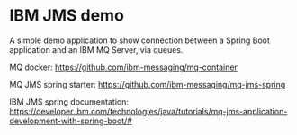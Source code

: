 # IBM JMS demo
A simple demo application to show connection between a Spring Boot application and an IBM MQ Server, via queues.

MQ docker:
https://github.com/ibm-messaging/mq-container

MQ JMS spring starter: 
https://github.com/ibm-messaging/mq-jms-spring

IBM JMS spring documentation: 
https://developer.ibm.com/technologies/java/tutorials/mq-jms-application-development-with-spring-boot/#